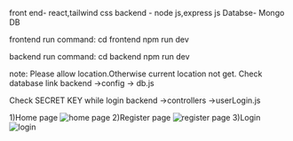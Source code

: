 front end- react,tailwind css
backend - node js,express js
Databse- Mongo DB

frontend run command:
    cd frontend
    npm run dev


backend run command:
    cd backend
    npm run dev



note: Please allow location.Otherwise current location not get. 
  Check database link backend ->config -> db.js
      
  Check SECRET KEY while login backend ->controllers ->userLogin.js

1)Home page
    ![home page](https://github.com/sreeraj-1122/weather-application/assets/85874548/dcfe0803-f4b1-4602-8b4c-95f984f63471)
2)Register page
    ![register page](https://github.com/sreeraj-1122/weather-application/assets/85874548/b88733f5-a6db-4acc-96c8-a092ab1257e1)
3)Login
![login](https://github.com/sreeraj-1122/weather-application/assets/85874548/6b092fc6-85d5-48d8-9b46-013a83e5e6f2)

